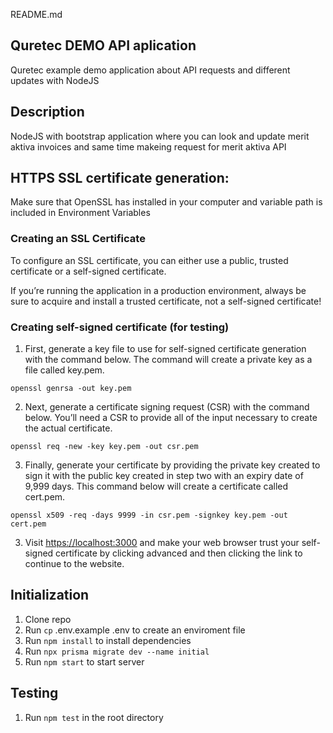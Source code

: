 README.md
## Quretec DEMO API aplication 
Quretec example demo application about API requests and different updates with NodeJS


## Description
NodeJS with bootstrap application where you can look and update merit aktiva invoices and same time makeing request for merit aktiva API
## HTTPS SSL certificate generation:
Make sure that OpenSSL has installed in your computer and variable path is included in Environment Variables 
### Creating an SSL Certificate
To configure an SSL certificate, you can either use a public, trusted certificate or a self-signed certificate.

If you’re running the application in a production environment, always be sure to acquire and install a trusted certificate, not a self-signed certificate!

### Creating self-signed certificate (for testing)
1. First, generate a key file to use for self-signed certificate generation with the command below. The command will create a private key as a file called key.pem.
```
openssl genrsa -out key.pem
```
2. Next, generate a certificate signing request (CSR) with the command below. You’ll need a CSR to provide all of the input necessary to create the actual certificate.
```
openssl req -new -key key.pem -out csr.pem
```

3. Finally, generate your certificate by providing the private key created to sign it with the public key created in step two with an expiry date of 9,999 days. This command below will create a certificate called cert.pem.
```
openssl x509 -req -days 9999 -in csr.pem -signkey key.pem -out cert.pem
```

3. Visit [https://localhost:3000](https://localhost:3000) and make your web browser trust your self-signed certificate by clicking advanced and then clicking the link to continue to the website.

## Initialization

1. Clone repo
2. Run `cp` .env.example .env to create an enviroment file
2. Run `npm install` to install dependencies
3. Run `npx prisma migrate dev --name initial` 
4. Run `npm start` to start server
   

## Testing

1. Run `npm test` in the root directory